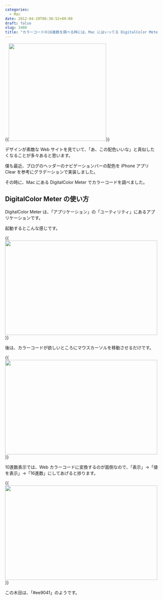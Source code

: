 ```yaml
---
categories:
  - Mac
date: 2012-04-20T06:30:52+09:00
draft: false
slug: 3408
title: "カラーコードの16進数を調べる時には、Mac にはいってる DigitalColor Meter が使える！"
---
```


{{<img alt="" src="/images/2012/04/3408_1.png" width="320" height="320">}}

デザインが素敵な Web サイトを見ていて、「あ、この配色いいな」と真似したくなることが多々あると思います。

僕も最近、ブログのヘッダーのナビゲーションバーの配色を iPhone アプリ Clear を参考にグラデーションで実装しました。

その時に、Mac にある DigitalColor Meter でカラーコードを調べました。

## DigitalColor Meter の使い方

DigitalColor Meter は、「アプリケーション」の「ユーティリティ」にあるアプリケーションです。

起動するとこんな感じです。

{{<img alt="" src="/images/2012/04/3408_2.png" width="500" height="310">}}

後は、カラーコードが欲しいところにマウスカーソルを移動させるだけです。

{{<img alt="" src="/images/2012/04/3408_3.png" width="500" height="310">}}

10進数表示では、Web カラーコードに変換するのが面倒なので、「表示」→「値を表示」→「16進数」にしてあげると捗ります。

{{<img alt="" src="/images/2012/04/3408_4.png" width="500" height="310">}}

この木目は、「#ee9041」のようです。
